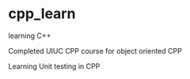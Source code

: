 # cpp_learn <br />

learning C++ <br />

Completed UIUC CPP course for object oriented CPP <br />

Learning Unit testing in CPP 
